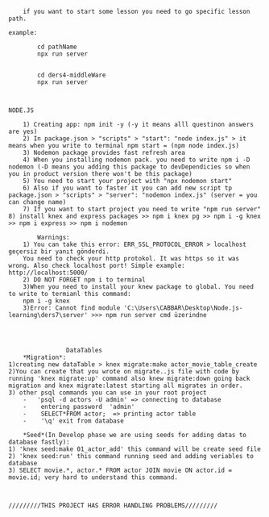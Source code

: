 		if you want to start some lesson you need to go specific lesson path.

	example:

			cd pathName
			npx run server
			

			cd ders4-middleWare
			npx run server
			

                                                                    NODE.JS

        1) Creating app: npm init -y (-y it means alll questinon answers are yes)
        2) In package.json > "scripts" > "start": "node index.js" > it means when you write to terminal npm start = (npm node index.js)
        3) Nodemon package provides fast refresh area
        4) When you installing nodemon pack. you need to write npm i -D nodemon (-D means you adding this package to devDependicies so when you in product version there won't be this package)
        5) You need to start your project with "npx nodemon start"
        6) Also if you want to faster it you can add new script tp package.json > "scripts" > "server": "nodemon index.js" (server = you can change name)
        7) If you want to start project you need to write "npm run server"
	8) install knex and express packages >> npm i knex pg >> npm i -g knex >> npm i express >> npm i nodemon

            Warnings:
        1) You can take this error: ERR_SSL_PROTOCOL_ERROR > localhost geçersiz bir yanıt gönderdi.
        You need to check your http protokol. It was https so it was wrong. Also check localhost port! Simple example: http://localhost:5000/
        2) DO NOT FORGET npm i to terminal
        3)When you need to install your knew package to global. You need to write to termianl this command:
        npm i -g knex
        3)Error: Cannot find module 'C:\Users\CABBAR\Desktop\Node.js-learning\ders7\server' >>> npm run server cmd üzerindne




                    DataTables
        *Migration*:
    1)creating new dataTable > knex migrate:make actor_movie_table_create
    2)You can create that you wrote on migrate..js file with code by running 'knex migrate:up' command also knew migrate:down going back migration and knex migrate:latest starting all migrates in order.
    3) other psql commands you can use in your root project
        -   'psql -d actors -U admin' => connecting to database
        -    entering password  'admin'
        -    SELECT*FROM actor;  => printing actor table
        -    '\q' exit from database

        *Seed*(In Develop phase we are using seeds for adding datas to database fastly):
    1) 'knex seed:make 01_actor_add' this command will be create seed file
    2) 'knex seed:run' this command running seed and adding veriables to database
    3) SELECT movie.*, actor.* FROM actor JOIN movie ON actor.id = movie.id; very hard to understand this command.



    /////////THIS PROJECT HAS ERROR HANDLING PROBLEMS/////////